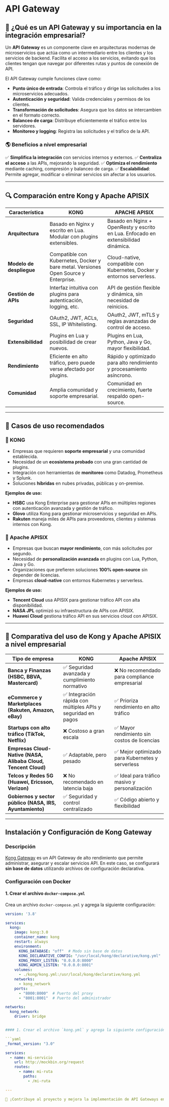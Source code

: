 # API Gateway

## 📌 ¿Qué es un API Gateway y su importancia en la integración empresarial?

Un **API Gateway** es un componente clave en arquitecturas modernas de microservicios que actúa como un intermediario entre los clientes y los servicios de backend. Facilita el acceso a los servicios, evitando que los clientes tengan que navegar por diferentes rutas y puntos de conexión de API. 

El API Gateway cumple funciones clave como:
- **Punto único de entrada**: Controla el tráfico y dirige las solicitudes a los microservicios adecuados.
- **Autenticación y seguridad**: Valida credenciales y permisos de los clientes.
- **Transformación de solicitudes**: Asegura que los datos se intercambien en el formato correcto.
- **Balanceo de carga**: Distribuye eficientemente el tráfico entre los servidores.
- **Monitoreo y logging**: Registra las solicitudes y el tráfico de la API.

### 🌎 **Beneficios a nivel empresarial**
✅ **Simplifica la integración** con servicios internos y externos.
✅ **Centraliza el acceso** a las APIs, mejorando la seguridad.
✅ **Optimiza el rendimiento** mediante caching, compresión y balanceo de carga.
✅ **Escalabilidad**: Permite agregar, modificar o eliminar servicios sin afectar a los usuarios.

---

## 🔍 Comparación entre Kong y Apache APISIX

| **Característica** | **KONG** | **APACHE APISIX** |
|-------------------|----------|------------------|
| **Arquitectura** | Basado en Nginx y escrito en Lua. Modular con plugins extensibles. | Basado en Nginx + OpenResty y escrito en Lua. Enfocado en extensibilidad dinámica. |
| **Modelo de despliegue** | Compatible con Kubernetes, Docker y bare metal. Versiones Open Source y Enterprise. | Cloud-native, compatible con Kubernetes, Docker y entornos serverless. |
| **Gestión de APIs** | Interfaz intuitiva con plugins para autenticación, logging, etc. | API de gestión flexible y dinámica, sin necesidad de reinicios. |
| **Seguridad** | OAuth2, JWT, ACLs, SSL, IP Whitelisting. | OAuth2, JWT, mTLS y reglas avanzadas de control de acceso. |
| **Extensibilidad** | Plugins en Lua y posibilidad de crear nuevos. | Plugins en Lua, Python, Java y Go, mayor flexibilidad. |
| **Rendimiento** | Eficiente en alto tráfico, pero puede verse afectado por plugins. | Rápido y optimizado para alto rendimiento y procesamiento asíncrono. |
| **Comunidad** | Amplia comunidad y soporte empresarial. | Comunidad en crecimiento, fuerte respaldo open-source. |

---

## 🚀 Casos de uso recomendados

### **🔹 KONG**
- Empresas que requieren **soporte empresarial** y una comunidad establecida.
- Necesidad de un **ecosistema probado** con una gran cantidad de plugins.
- Integración con herramientas de **monitoreo** como Datadog, Prometheus y Splunk.
- Soluciones **híbridas** en nubes privadas, públicas y on-premise.

**Ejemplos de uso:**
- **HSBC** usa Kong Enterprise para gestionar APIs en múltiples regiones con autenticación avanzada y gestión de tráfico.
- **Glovo** utiliza Kong para gestionar microservicios y seguridad en APIs.
- **Rakuten** maneja miles de APIs para proveedores, clientes y sistemas internos con Kong.

### **🔹 Apache APISIX**
- Empresas que buscan **mayor rendimiento**, con más solicitudes por segundo.
- Necesidad de **personalización avanzada** en plugins con Lua, Python, Java y Go.
- Organizaciones que prefieren soluciones **100% open-source** sin depender de licencias.
- Empresas **cloud-native** con entornos Kubernetes y serverless.

**Ejemplos de uso:**
- **Tencent Cloud** usa APISIX para gestionar tráfico API con alta disponibilidad.
- **NASA JPL** optimizó su infraestructura de APIs con APISIX.
- **Huawei Cloud** gestiona tráfico API en sus servicios cloud con APISIX.

---

## 🏢 Comparativa del uso de Kong y Apache APISIX a nivel empresarial

| **Tipo de empresa** | **KONG** | **Apache APISIX** |
|--------------------|----------|------------------|
| **Banca y Finanzas (HSBC, BBVA, Mastercard)** | ✅ Seguridad avanzada y cumplimiento normativo | ❌ No recomendado para compliance empresarial |
| **eCommerce y Marketplaces (Rakuten, Amazon, eBay)** | ✅ Integración rápida con múltiples APIs y seguridad en pagos | ✅ Prioriza rendimiento en alto tráfico |
| **Startups con alto tráfico (TikTok, Netflix)** | ❌ Costoso a gran escala | ✅ Mayor rendimiento sin costos de licencias |
| **Empresas Cloud-Native (NASA, Alibaba Cloud, Tencent Cloud)** | ✅ Adaptable, pero pesado | ✅ Mejor optimizado para Kubernetes y serverless |
| **Telcos y Redes 5G (Huawei, Ericsson, Verizon)** | ❌ No recomendado en latencia baja | ✅ Ideal para tráfico masivo y personalización |
| **Gobiernos y sector público (NASA, IRS, Ayuntamiento)** | ✅ Seguridad y control centralizado | ✅ Código abierto y flexibilidad |

---

## Instalación y Configuración de Kong Gateway

### Descripción

[Kong Gateway](https://konghq.com/kong) es un API Gateway de alto rendimiento que permite administrar, asegurar y escalar servicios API. En este caso, se configurará **sin base de datos** utilizando archivos de configuración declarativa.


### Configuración con Docker

#### 1. Crear el archivo `docker-compose.yml`

Crea un archivo `docker-compose.yml` y agrega la siguiente configuración:

```yaml
version: '3.8'

services:
  kong:
    image: kong:3.0
    container_name: kong
    restart: always
    environment:
      KONG_DATABASE: "off"  # Modo sin base de datos
      KONG_DECLARATIVE_CONFIG: "/usr/local/kong/declarative/kong.yml"
      KONG_PROXY_LISTEN: "0.0.0.0:8000"
      KONG_ADMIN_LISTEN: "0.0.0.0:8001"
    volumes:
      - ./kong/kong.yml:/usr/local/kong/declarative/kong.yml
    networks:
      - kong_network
    ports:
      - "8000:8000"  # Puerto del proxy
      - "8001:8001"  # Puerto del administrador

networks:
  kong_network:
    driver: bridge


#### 1. Crear el archivo `kong.yml` y agrega la siguiente configuración:

```yaml
_format_version: "3.0"

services:
  - name: mi-servicio
    url: http://mockbin.org/request
    routes:
      - name: mi-ruta
        paths:
          - /mi-ruta

---

📌 ¡Contribuye al proyecto y mejora la implementación de API Gateways en entornos